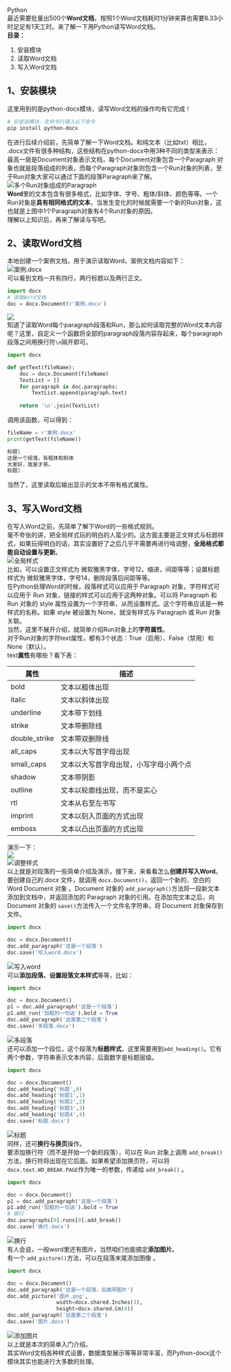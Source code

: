 Python<br />最近需要批量出500个**Word文档**，按照1个Word文档耗时1分钟来算也需要8.33小时足足有1天工时。来了解一下用Python读写Word文档。<br />**目录：**

1. 安装模块
2. 读取Word文档
3. 写入Word文档
<a name="ZzfTi"></a>
## 1、安装模块
这里用到的是python-docx模块，读写Word文档的操作均有它完成！
```bash
# 安装该模块，在命令行键入以下命令
pip install python-docx
```
在进行后续介绍前，先简单了解一下Word文档。和纯文本（比如txt）相比， .docx文件有很多种结构，这些结构在python-docx中用3种不同的类型来表示：最高一层是Document对象表示文档，每个Document对象包含一个Paragraph 对象也就是段落组成的列表，而每个Paragraph对象则包含一个Run对象的列表，至于Run对象大家可以通过下面的段落Paragraph来了解。<br />![多个Run对象组成的Paragraph](./img/1657863535283-7373d470-ba8d-4341-93d9-8232a2af9ca1.png "多个Run对象组成的Paragraph")<br />**Word**里的文本包含有很多格式，比如字体、字号、粗体/斜体、颜色等等。一个Run对象是**具有相同格式的文本**，当发生变化的时候就需要一个新的Run对象，这也就是上图中1个Paragraph对象有4个Run对象的原因。<br />理解以上知识后，再来了解读与写吧。
<a name="r9lHm"></a>
## 2、读取Word文档
本地创建一个案例文档，用于演示读取Word，案例文档内容如下：<br />![案例.docx](./img/1657863535277-4d118c50-7315-4e21-87d8-57229440fd88.png "案例.docx")<br />可以看到文档一共有四行，两行标题以及两行正文。
```python
import docx
# 读取Word文档
doc = docx.Document(r'案例.docx')
```
![](./img/1657863535287-b946fc79-5e2c-44a5-a3d7-dbf052a9b2dd.png)<br />知道了读取Word每个paragraph段落和Run，那么如何读取完整的Word文本内容呢？这里，自定义一个函数将全部的paragraph段落内容存起来，每个paragraph段落之间用换行符`\n`隔开即可。
```python
import docx

def getText(fileName):
    doc = docx.Document(fileName)
    TextList = []
    for paragraph in doc.paragraphs:
        TextList.append(paragraph.text)
    
    return '\n'.join(TextList)
```
调用该函数，可以得到：
```python
fileName = r'案例.docx'
print(getText(fileName))

标题1
这是一个段落，有粗体和斜体
大家好，我是才哥。
标题2
```
当然了，这里读取后输出显示的文本不带有格式属性。
<a name="p7C5b"></a>
## 3、写入Word文档
在写入Word之前，先简单了解下Word的一些格式规则。<br />毫不夸张的讲，把全局样式玩的明白的人蛮少的。这方面主要是正文样式与标题样式，如果玩得明白的话，其实设置好了之后几乎不需要再进行啥调整，**全局格式都能自动设置与更新**。<br />![全局样式](./img/1657863535736-03d34cf9-6c4e-4e32-979b-0785890c770d.png "全局样式")<br />比如，可以设置正文样式为 微软雅黑字体，字号12，缩进，间距等等；设置标题样式为 微软雅黑字体，字号14，删除段落后间距等等。<br />在Python处理Word的时候，段落样式可以应用于 Paragraph 对象，字符样式可以应用于 Run 对象，链接的样式可以应用于这两种对象。可以将 Paragraph 和Run 对象的 style 属性设置为一个字符串，从而设置样式。这个字符串应该是一种样式的名称。如果 style 被设置为 None，就没有样式与 Paragraph 或 Run 对象关联。<br />当然，这里不展开介绍，就简单介绍Run对象上的**字符属性**。<br />对于Run对象的字符text属性，都有3个状态：True（启用）、False（禁用）和None（默认）。<br />text**属性**有哪些？看下表：

| 属性 | 描述 |
| --- | --- |
| bold | 文本以粗体出现 |
| italic | 文本以斜体出现 |
| underline | 文本带下划线 |
| strike | 文本带删除线 |
| double_strike | 文本带双删除线 |
| all_caps | 文本以大写首字母出现 |
| small_caps | 文本以大写首字母出现，小写字母小两个点 |
| shadow | 文本带阴影 |
| outline | 文本以轮廓线出现，而不是实心 |
| rtl | 文本从右至左书写 |
| imprint | 文本以刻入页面的方式出现 |
| emboss | 文本以凸出页面的方式出现 |

演示一下：<br />![](./img/1657863535612-8b90ff75-ff96-438d-a903-1062aa2b6c21.png)<br />![调整样式](./img/1657863535653-d1fc1ff3-098e-456d-be17-258cc9d38b38.png "调整样式")<br />以上就是对段落的一些简单介绍及演示，接下来，来看看怎么**创建并写入Word**。<br />要创建自己的.docx 文件，就调用 `docx.Document()`，返回一个新的、空白的 Word Document 对象  。Document 对象的 `add_paragraph()`方法将一段新文本添加到文档中，并返回添加的 Paragraph 对象的引用。在添加完文本之后，向 Document 对象的 `save()`方法传入一个文件名字符串，将 Document 对象保存到文件。
```python
import docx

doc = docx.Document()
doc.add_paragraph('这是一个段落')
doc.save('写入word.docx')
```
![写入word](./img/1657863535700-d15bfcce-af98-4732-8714-9fe55c816710.png "写入word")<br />可以**添加段落、设置段落文本样式**等等，比如：
```python
import docx

doc = docx.Document()
p1 = doc.add_paragraph('这是一个段落')
p1.add_run('加粗的一句话').bold = True
doc.add_paragraph('这是第二个段落')
doc.save('多段落.docx')
```
![多段落](./img/1657863535954-4dcb065c-8c28-408e-8f26-16a7a12dbd5c.png "多段落")<br />还可以添加一个段位，这个段落为**标题样式**，这里需要用到`add_heading()`。它有两个参数，字符串表示文本内容，后面数字是标题层级。
```python
import docx

doc = docx.Document()
doc.add_heading('标题',0)
doc.add_heading('标题1',1)
doc.add_heading('标题2',2)
doc.add_heading('标题3',3)
doc.add_heading('标题4',4)
doc.save('标题.docx')
```
![标题](./img/1657863535964-e1082947-3c9b-4c98-9977-2ccdb58923c9.png "标题")<br />同样，还可**换行与换页**操作。<br />要添加换行符（而不是开始一个新的段落），可以在 Run 对象上调用 `add_break()`方法，换行符将出现在它后面。如果希望添加换页符，可以将 `docx.text.WD_BREAK.PAGE`作为唯一的参数，传递给 `add_break()`  。
```python
import docx

doc = docx.Document()
p1 = doc.add_paragraph('这是一个段落')
p1.add_run('加粗的一句话').bold = True
# 换行
doc.paragraphs[0].runs[0].add_break()
doc.save('换行.docx')
```
![换行](./img/1657863536013-766608e6-afd5-425a-be1f-a42dff78d300.png "换行")<br />有人会说，一般word里还有图片，当然咱们也能搞定**添加图片**。<br />有一个 `add_picture()`方法，可以在段落末尾添加图像 。
```python
import docx

doc = docx.Document()
doc.add_paragraph('这是一个段落，后面带图片')
doc.add_picture('图片.png', 
                width=docx.shared.Inches(3),
                height=docx.shared.Cm(4))
doc.add_paragraph('这是第二个段落')
doc.save('图片.docx')
```
![添加图片](./img/1657863536170-d926a59b-4fb1-45e8-8c35-df6c3ff4d15d.png "添加图片")<br />以上就是本次的简单入门介绍。<br />其实Word文档各种样式设置，数据类型展示等等非常丰富，而Python-docx这个模块其实也能进行大多数的处理。

